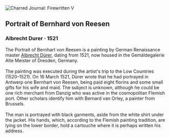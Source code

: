 <div class="artwork-of-the-day">
  <div class="container">
    <div class="img-wrapper">
      <img
        src="https://uploads4.wikiart.org/images/albrecht-durer/portrait-of-bernhard-von-reesen-1521.jpg!Large.jpg"
        alt="Charred Journal: Firewritten V" />
    </div>
    <div class="artwork-detail">
      <div class="artwork-origin"> 
        <h2 class="artwork-name">Portrait of Bernhard von Reesen</h2>
        <h3 class="artist">
          Albrecht Durer
                    ·  1521
        </h3>
      </div>
      <p class="description">
        <span class="artwork-description-text ng-binding" ng-bind-html="viewModel.ArtworkOfTheDay.Description | unsafe">The Portrait of Bernhart von Reesen is a painting by German Renaissance master <a target="_blank" href="/en/albrecht-durer">Albrecht Dürer</a>, dating from 1521, now housed in the Gemäldegalerie Alte Meister of Dresden, Germany.
<br>
<br>The painting was executed during the artist's trip to the Low Countries (1520–1521). On 16 March 1521, Dürer wrote that he had portrayed in Antwerp one Bernhart von Reesen, being paid eight florins and some small gifts for his wife and maid. The subject is unknown, although he could be one rich merchant from Danzig who was active in the cosmopolitan Flemish port. Other scholars identify him with Bernard van Orley, a painter from Brussels.
<br>
<br>The man is portrayed with black garments, aside from the white shirt under the jacket. His hands, which, according to the Flemish painting tradition, are lying on the lower border, hold a cartouche where it is perhaps written his address.</span>
                        <div class="text-shadow-container" ng-show="showShadow" style=""></div>
      </p>
    </div>
  </div>

</div>
